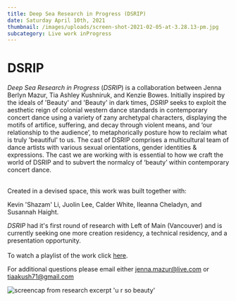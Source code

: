 ```yaml
---
title: Deep Sea Research in Progress (DSRIP)
date: Saturday April 10th, 2021
thumbnail: /images/uploads/screen-shot-2021-02-05-at-3.28.13-pm.jpg
subcategory: Live work inProgress
---
```

# DSRIP

*Deep Sea Research in Progress* (*DSRIP*) is a collaboration between Jenna Berlyn Mazur, Tia Ashley Kushniruk, and Kenzie Bowes. Initially inspired by the ideals of 'Beauty' and 'Beauty' in dark times, *DSRIP* seeks to exploit the aesthetic reign of colonial western dance standards in contemporary concert dance using a variety of zany archetypal characters, displaying the motifs of artifice, suffering, and decay through violent means, and ‘our relationship to the audience’, to metaphorically posture how to reclaim what is truly 'beautiful' to us. The cast of DSRIP comprises a multicultural team of dance artists with various sexual orientations, gender identities & expressions. The cast we are working with is essential to how we craft the world of DSRIP and to subvert the normalcy of ‘beauty’ within contemporary concert dance. 

\
Created in a devised space, this work was built together with:

Kevin 'Shazam' Li, Juolin Lee, Calder White, Ileanna Cheladyn, and Susannah Haight. 

*DSRIP* had it's first round of research with Left of Main (Vancouver) and is currently seeking one more creation residency, a technical residency, and a presentation opportunity. \
\
To watch a playlist of the work click [here](https://youtube.com/playlist?list=PL1cAd3GGjp0iWmvunEbmj6BvaIwfGAB6J).

For additional questions please email either jenna.mazur@live.com or tiaakush71@gmail.com 

![](/images/uploads/img_3654.jpg "screencap from research excerpt 'u r so beauty'")